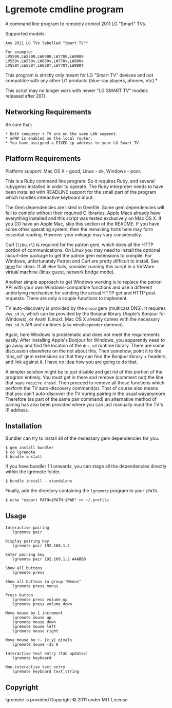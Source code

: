 # Lgremote cmdline program

A command line program to remotely control 2011 LG "Smart" TVs.

Supported models:

    Any 2011 LG TVs labelled "Smart TV"*

    For example:
    LV5500,LW5500,LW6500,LW7700,LW9800
    LV550x,LW550x,LW650x,LW770x,LW980x
    LV550T,LW550T,LW650T,LW770T,LW980T

This program is strictly only meant for LG "Smart TV" devices and not compatible with any other LG products (blue-ray players, phones, etc).*

This script may no longer work with newer "LG SMART TV" models released after 2011.

## Networking Requirements

Be sure that:

    * Both computer + TV are on the same LAN segment.
    * uPNP is enabled on the local router.
    * You have assigned a FIXED ip address to your LG Smart TV.

## Platform Requirements

Platform support: Mac OS X - good, Linux - ok, Windows - poor.

This is a Ruby command line program. So it requires Ruby, and several rubygems installed in order to operate. The Ruby interpreter needs to have been installed with READLINE support for the small part of the program which handles interactive keyboard input.

The Gem dependencies are listed in Gemfile. Some gem dependencies will fail to compile without their required C libraries. Apple Macs already have everything installed and this script was tested exclusively on Mac OS X. If you DO have an Apple Mac, skip this section of the README. If you have some other operating system, then the remaining hints here may form essential reading. However your mileage may vary considerably.

Curl (`libcurl`) is required for the patron gem, which does all the HTTP portion of communications. On Linux you may need to install the optional libcurl-dev package to get the patron gem extensions to compile. For Windows, unfortunately Patron and Curl are pretty difficult to install. See [here](https://github.com/toland/patron/issues/2) for ideas. If all else fails, consider running this script in a VmWare virtual machine (linux guest, network bridge mode).

Another simple approach to get Windows working is to replace the patron API with your own Windows-compatible functions and use a different underlying mechanism for sending the actual HTTP get and HTTP post requests. There are only a couple functions to implement.

TV auto-discovery is provided by the `dnssd` gem (multicast DNS). It requires `dns_sd.h`, which can be provided by the Bonjour library (Apple's Bonjour for Windows), or Avahi (Linux). Mac OS X already comes with the necessary `dns_sd.h` API and runtimes (aka `mdnsResponder` daemon).

Again, here Windows is problematic and does not meet the requirements easily. After installing Apple's Bonjour for Windows, you apparently need to go away and find the location of the `dns_sd` runtime library. There are some discussion elsewhere on the net about this. Then somehow, point it to the 'dns_sd' gem extensions so that they can find the Bonjour library + headers, and link against it. I have no idea how you are going to do that.

A simpler solution might be to just disable and get rid of this portion of the program entirely. You must get in there and remove (comment out) the line that says `require dnssd`. Then proceed to remove all those functions which perform the TV auto-discovery command(s). That of course also means that you can't auto-discover the TV during pairing in the usual wayanymore. Therefore (as part of the same pair command) an alternative method of pairing has also been provided where you can just manually input the TV's IP address.

## Installation

Bundler can try to install all of the necessary gem dependencies for you.

    $ gem install bundler
    $ cd lgremote
    $ bundle install

If you have bundler 1.1 onwards, you can stage all the dependencies directly within the lgremote folder.

    $ bundle install --standalone

Finally, add the directory containing the `lgremote` program to your `$PATH`.

    $ echo "export PATH=$PATH:$PWD" >> ~/.profile

## Usage

    Interactive pairing
       lgremote pair

    Display pairing key
       lgremote pair 192.168.1.2

    Enter pairing key
       lgremote pair 192.168.1.2 AAABBB

    Show all buttons
       lgremote press

    Show all buttons in group "Menus"
       lgremote press menus

    Press button
       lgremote press volume_up
       lgremote press volume_down

    Move mouse by 1 increment
       lgremote mouse up
       lgremote mouse down
       lgremote mouse left
       lgremote mouse right

    Move mouse by +- {x,y} pixels
       lgremote mouse -25 0

    Interactive text entry (tab updates)
       lgremote keyboard

    Non-interactive text entry
       lgremote keyboard text_string

## Copyright

lgremote is provided Copyright © 2011 under MIT License.


